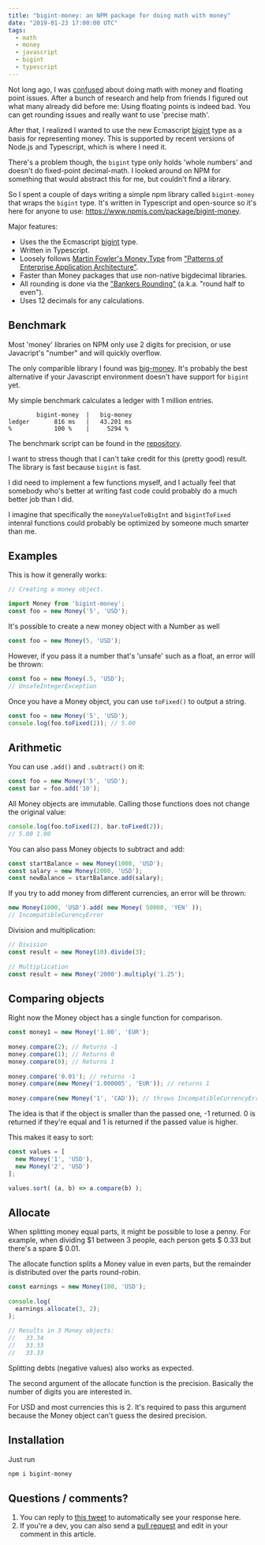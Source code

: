 ```yaml
---
title: "bigint-money: an NPM package for doing math with money"
date: "2019-01-23 17:00:00 UTC"
tags:
  - math
  - money
  - javascript
  - bigint
  - typescript
---
```


Not long ago, I was [confused][1] about doing math with money and floating
point issues. After a bunch of research and help from friends I figured out
what many already did before me: Using floating points is indeed bad. You can
get rounding issues and really want to use 'precise math'.

After that, I realized I wanted to use the new Ecmascript [bigint][2] type as
a basis for representing money. This is supported by recent versions of Node.js
and Typescript, which is where I need it.

There's a problem though, the `bigint` type only holds 'whole numbers' and
doesn't do fixed-point decimal-math. I looked around on NPM for something that
would abstract this for me, but couldn't find a library.

So I spent a couple of days writing a simple npm library called `bigint-money`
that wraps the `bigint` type. It's written in Typescript and open-source so
it's here for anyone to use: <https://www.npmjs.com/package/bigint-money>.

Major features:

* Uses the the Ecmascript [bigint][2] type.
* Written in Typescript.
* Loosely follows [Martin Fowler's Money Type][3] from
 ["Patterns of Enterprise Application Architecture"][4].
* Faster than Money packages that use non-native bigdecimal libraries.
* All rounding is done via the ["Bankers Rounding"][6] (a.k.a. "round
  half to even").
* Uses 12 decimals for any calculations.

Benchmark
---------

Most 'money' libraries on NPM only use 2 digits for precision, or use 
Javacript's "number" and will quickly overflow.

The only comparible library I found was [big-money][10]. It's probably
the best alternative if your Javascript environment doesn't have support
for `bigint` yet.

My simple benchmark calculates a ledger with 1 million entries.

```
        bigint-money  |   big-money
ledger       816 ms   |   43.201 ms
%            100 %    |     5294 %
```

The benchmark script can be found in the [repository][8].

I want to stress though that I can't take credit for this (pretty good) result.
The library is fast because `bigint` is fast.

I did need to implement a few functions myself, and I actually feel that
somebody who's better at writing fast code could probably do a much better job
than I did.

I imagine that specifically the `moneyValueToBigInt` and `bigintToFixed` intenral
functions could probably be optimized by someone much smarter than me.


Examples
--------

This is how it generally works:

```typescript
// Creating a money object.

import Money from 'bigint-money';
const foo = new Money('5', 'USD');
```

It's possible to create a new money object with a Number as well

```typescript
const foo = new Money(5, 'USD');
```

However, if you pass it a number that's 'unsafe' such as a float, an error will be thrown:

```typescript
const foo = new Money(.5, 'USD');
// UnsafeIntegerException
```

Once you have a Money object, you can use `toFixed()` to output a string.

```typescript
const foo = new Money('5', 'USD');
console.log(foo.toFixed(2)); // 5.00
```

Arithmetic
----------

You can use `.add()` and `.subtract()` on it:

```typescript
const foo = new Money('5', 'USD');
const bar = foo.add('10');
```

All Money objects are immutable. Calling those functions does not change the original value:

```typescript
console.log(foo.toFixed(2), bar.toFixed(2));
// 5.00 1.00
```

You can also pass Money objects to subtract and add:

```typescript
const startBalance = new Money(1000, 'USD');
const salary = new Money(2000, 'USD');
const newBalance = startBalance.add(salary);
```

If you try to add money from different currencies, an error will be thrown:

```typescript
new Money(1000, 'USD').add( new Money( 50000, 'YEN' ));
// IncompatibleCurencyError
```

Division and multiplication:

```typescript
// Division
const result = new Money(10).divide(3);
 
// Multiplication
const result = new Money('2000').multiply('1.25');
```

Comparing objects
-----------------

Right now the Money object has a single function for comparison.

```typescript
const money1 = new Money('1.00', 'EUR');
 
money.compare(2); // Returns -1
money.compare(1); // Returns 0
money.compare(0); // Returns 1
 
money.compare('0.01'); // returns -1
money.compare(new Money('1.000005', 'EUR')); // returns 1
 
money.compare(new Money('1', 'CAD')); // throws IncompatibleCurrencyError
```

The idea is that if the object is smaller than the passed one, -1 returned. 0 is returned if they're equal and 1 is returned if the passed value is higher.

This makes it easy to sort:

```typescript
const values = [
  new Money('1', 'USD'),
  new Money('2', 'USD')
];

values.sort( (a, b) => a.compare(b) );
```

Allocate
--------

When splitting money equal parts, it might be possible to lose a penny. For example, when dividing $1 between 3 people, each person gets $ 0.33 but there's a spare $ 0.01.

The allocate function splits a Money value in even parts, but the remainder is distributed over the parts round-robin.

```typescript
const earnings = new Money(100, 'USD');
 
console.log(
  earnings.allocate(3, 2);
);
 
// Results in 3 Money objects:
//   33.34
//   33.33
//   33.33
```

Splitting debts (negative values) also works as expected.

The second argument of the allocate function is the precision. Basically the number of digits you are interested in.

For USD and most currencies this is 2. It's required to pass this argument because the Money object can't guess the desired precision.


Installation
-----------

Just run

```sh
npm i bigint-money
```


Questions / comments?
---------------------

1. You can reply to [this tweet][8] to automatically see your response here.
2. If you're a dev, you can also send a [pull request][9] and edit in your
   comment in this article.

<!--

If you're writing a pull request, add you contribution above this
text. 

Example template:

[Name](https://example/yourwebsite) on Feb 1st, 2018
> I disagree with this article because you're a bad person

But also feel free to be creative!
-->

[1]: /currencies-floats/
[2]: https://github.com/tc39/proposal-bigint
[3]: https://martinfowler.com/eaaCatalog/money.html
[4]: https://amzn.to/2EezezD "Note: affiliate link"
[5]: https://caniuse.com/#search=bigint
[6]: http://wiki.c2.com/?BankersRounding
[7]: https://github.com/evert/bigint-money/tree/master/bench
[8]: about:blank
[9]: https://github.com/evert/evert.github.com/blob/master/_posts/2019/2019-01-23-bigint-money-typescript.md
[10]: https://www.npmjs.com/package/big-money
